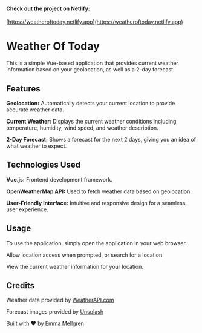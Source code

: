 #### Check out the project on Netlify:
[https://weatheroftoday.netlify.app](https://weatheroftoday.netlify.app)

# Weather Of Today

This is a simple Vue-based application that provides current weather information based on your geolocation, as well as a 2-day forecast.

## Features

**Geolocation:** Automatically detects your current location to provide accurate weather data.

**Current Weather:** Displays the current weather conditions including temperature, humidity, wind speed, and weather description.

**2-Day Forecast:** Shows a forecast for the next 2 days, giving you an idea of what weather to expect.

## Technologies Used

**Vue.js:** Frontend development framework.

**OpenWeatherMap API:** Used to fetch weather data based on geolocation.

**User-Friendly Interface:** Intuitive and responsive design for a seamless user experience.

## Usage

To use the application, simply open the application in your web browser.

Allow location access when prompted, or search for a location.

View the current weather information for your location.

## Credits

Weather data provided by [WeatherAPI.com](https://weatherapi.com)

Forecast images provided by [Unsplash](https://unsplash.com)

Built with ❤️ by [Emma Mellgren](https://emmamellgren.vercel.app)
